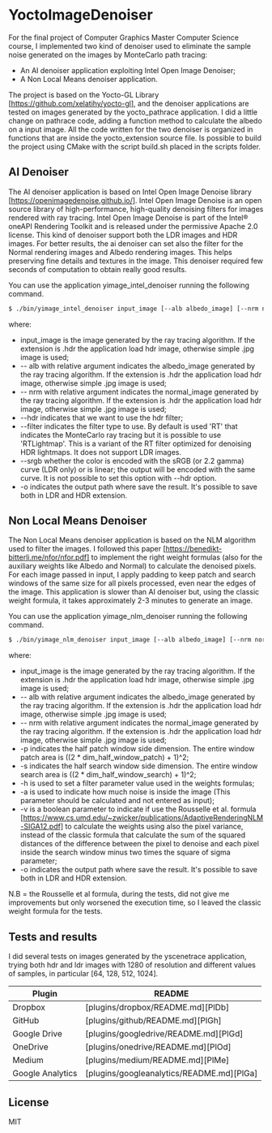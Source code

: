 # YoctoImageDenoiser
For the final project of Computer Graphics Master Computer Science course, I implemented two kind of denoiser used to eliminate the sample noise generated on the images by MonteCarlo path tracing:
- An AI denoiser application exploiting Intel Open Image Denoiser;
- A Non Local Means denoiser application.

The project is based on the Yocto-GL Library [https://github.com/xelatihy/yocto-gl], and the denoiser applications are tested on images generated by the yocto_pathrace application. I did a little change on pathrace code, adding a function method to calculate the albedo on a input image. All the code written for the two denoiser is organized in functions that are inside the yocto_extension source file.
Is possible to build the project using CMake with the script build.sh placed in the scripts folder.

## AI Denoiser
The AI denoiser application is based on Intel Open Image Denoise library [https://openimagedenoise.github.io/]. 
Intel Open Image Denoise is an open source library of high-performance, high-quality denoising filters for images rendered with ray tracing. Intel Open Image Denoise is part of the Intel® oneAPI Rendering Toolkit and is released under the permissive Apache 2.0 license.
This kind of denoiser support both the LDR images and HDR images. For better results, the ai denoiser can set also the filter for the Normal rendering images and Albedo rendering images. This helps preserving fine details and textures in the image.
This denoiser required few seconds of computation to obtain really good results.

You can use the application yimage_intel_denoiser running the following command.
```sh
$ ./bin/yimage_intel_denoiser input_image [--alb albedo_image] [--nrm normal_image] [--hdr] [--filter RT|RTLightmap] [--srgb] [-o output_image]
```
where:
- input_image is the image generated by the ray tracing algorithm. If the extension is .hdr the application load hdr image, otherwise simple .jpg image is used;
- -- alb with relative argument indicates the albedo_image generated by the ray tracing algorithm. If the extension is .hdr the application load hdr image, otherwise simple .jpg image is used;
- -- nrm with relative argument indicates the normal_image generated by the ray tracing algorithm. If the extension is .hdr the application load hdr image, otherwise simple .jpg image is used;
- --hdr indicates that we want to use the hdr filter;
- --filter indicates the filter type to use. By default is used 'RT' that indicates the MonteCarlo ray tracing but it is possible to use 'RTLightmap'. This is a variant of the RT filter optimized for denoising HDR lightmaps. It does not support LDR images. 
- --srgb whether the color is encoded with the sRGB (or 2.2 gamma) curve (LDR only) or is linear; the output will be encoded with the same curve. It is not possible to set this option with --hdr option.
- -o indicates the output path where save the result. It's possible to save both in LDR and HDR extension.

## Non Local Means Denoiser
The Non Local Means denoiser application is based on the NLM algorithm used to filter the images. 
I followed this paper [https://benedikt-bitterli.me/nfor/nfor.pdf] to implement the right weight formulas (also for the auxiliary weights like Albedo and Normal) to calculate the denoised pixels. For each image passed in input, I apply padding to keep patch and search windows of the same size for all pixels processed, even near the edges of the image. This application is  slower than AI denoiser but, using the classic weight formula, it takes approximately 2-3 minutes to generate an image.

 

You can use the application yimage_nlm_denoiser running the following command.
```sh
$ ./bin/yimage_nlm_denoiser input_image [--alb albedo_image] [--nrm normal_image] [-p dim_half_window_patch] [-s dim_half_window_search] [-h filter_param] [-a sigma] [-v] [-o output_image]
```
where:
- input_image is the image generated by the ray tracing algorithm. If the extension is .hdr the application load hdr image, otherwise simple .jpg image is used;
- -- alb with relative argument indicates the albedo_image generated by the ray tracing algorithm. If the extension is .hdr the application load hdr image, otherwise simple .jpg image is used;
- -- nrm with relative argument indicates the normal_image generated by the ray tracing algorithm. If the extension is .hdr the application load hdr image, otherwise simple .jpg image is used;
- -p indicates the half patch window side dimension. The entire window patch area is ((2 * dim_half_window_patch) + 1)^2;
- -s indicates the half search window side dimension. The entire window search area is ((2 * dim_half_window_search) + 1)^2; 
- -h is used to set a filter parameter value used in the weights formulas;
- -a is used to indicate how much noise is inside the image (This parameter should be calculated and not entered as input);
- -v is a boolean parameter to indicate if use the Rousselle et al. formula [https://www.cs.umd.edu/~zwicker/publications/AdaptiveRenderingNLM-SIGA12.pdf] to calculate the weights using also the pixel variance, instead of the classic formula that calculate the sum of the squared distances of the difference between the pixel to denoise and each pixel inside the search window minus two times the square of sigma parameter;
- -o indicates the output path where save the result. It's possible to save both in LDR and HDR extension.

N.B = the Rousselle et al formula, during the tests,  did not give me improvements but only worsened the execution time, so I leaved the classic weight formula for the tests.

## Tests and results
I did several tests on images generated by the yscenetrace application, trying both hdr and ldr images with 1280 of resolution and different values of samples, in particular [64, 128, 512, 1024]. 

| Plugin | README |
| ------ | ------ |
| Dropbox | [plugins/dropbox/README.md][PlDb] |
| GitHub | [plugins/github/README.md][PlGh] |
| Google Drive | [plugins/googledrive/README.md][PlGd] |
| OneDrive | [plugins/onedrive/README.md][PlOd] |
| Medium | [plugins/medium/README.md][PlMe] |
| Google Analytics | [plugins/googleanalytics/README.md][PlGa] |




License
----

MIT

